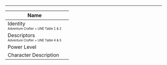 ___

| Name |  |
|------------|---------------|
| Identity <br> <font size="1"> Adventure Crafter + UNE Table 1 & 2 |  |
| Descriptors <br> <font size="1"> Adventure Crafter + UNE Table 4 & 5 | |
| Power Level | |
| Character Description | |
